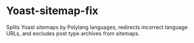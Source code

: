 # Yoast-sitemap-fix
Splits Yoast sitemaps by Polylang languages, redirects incorrect language URLs, and excludes post type archives from sitemaps.
